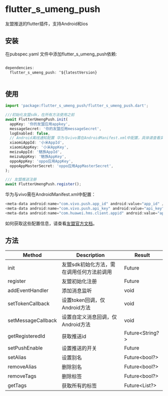 # flutter_s_umeng_push

友盟推送的flutter插件，支持Android和ios

## 安装

在pubspec.yaml 文件中添加flutter_s_umeng_push依赖:

```javascript

dependencies:
  flutter_s_umeng_push: ^${latestVersion}
  
```

## 使用

```javascript
import 'package:flutter_s_umeng_push/flutter_s_umeng_push.dart';

///初始化友盟sdk，在所有方法使用之前
await FlutterUmengPush.init(
  appKey: '你的友盟应用appkey',
  messageSecret: '你的友盟应用messageSecret',
  logEnabled: false,
  // Android离线通知配置 华为与vivo需在AndroidManifest.xml中配置，具体请查看实例项目的AndroidManifest.xml文件
  xiaomiAppId: '小米AppId',
  xiaomiAppKey: '小米AppKey',
  meizuAppId: '魅族AppId',
  meizuAppKey: '魅族AppKey',
  oppoAppKey: 'oppo应用AppKey',
  oppoAppMasterSecret: 'oppo应用AppMasterSecret',
);

/// 友盟推送注册
await FlutterUmengPush.register();
```
华为与vivo需在AndroidManifest.xml中配置：
```javascript
<meta-data android:name="com.vivo.push.app_id" android:value="app_id" />
<meta-data android:name="com.vivo.push.api_key" android:value="api_key" />
<meta-data android:name="com.huawei.hms.client.appid" android:value="appid=xxx" />
```
如何获取这些配置信息，请查看[友盟官方文档](https://developer.umeng.com/docs/67966/detail/98589)。


## 方法

|Method|Description  |Result|
|--|--|--|
| init | 友盟sdk初始化方法，需在调用任何方法前调用 |Future|
| register | 友盟初始化注册 |Future|
| addEventHandler | 添加消息监听 |void|
| setTokenCallback | 设置token回调，仅Android方法 |void|
| setMessageCallback | 设置自定义消息回调，仅Android方法 |void|
| getRegisteredId | 获取推送id |Future<String?>|
| setPushEnable | 设置推送的开关 |Future|
| setAlias | 设置别名 |Future<bool?>|
| removeAlias | 删除别名 |Future<bool?>|
| removeTags | 删除标签 |Future<bool?>|
| getTags | 获取所有的标签 |Future<List<dynamic>?>|
